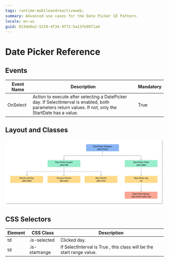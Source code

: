 ```yaml
---
tags: runtime-mobileandreactiveweb;  
summary: Advanced use cases for the Date Picker UI Pattern.
locale: en-us
guid: 0134e6e2-5319-4f34-9f72-5a137e9971a4
---
```


# Date Picker Reference

## Events

| **Event Name** |  **Description** |  **Mandatory**  |
| ---|---|--- |  
| OnSelect | Action to execute after selecting a DatePicker day. If SelectInterval is enabled, both parameters return values. If not, only the StartDate has a value.  |  True  |
  
## Layout and Classes

![](images/datepicker-layout-classes-diag.png)

## CSS Selectors

| **Element** |  **CSS Class** |  **Description**  |
|---|---|---  
| td | .is-selected  | Clicked day. | 
| td | .is-startrange  | If SelectInterval is True , this class will be the start range value.  |

